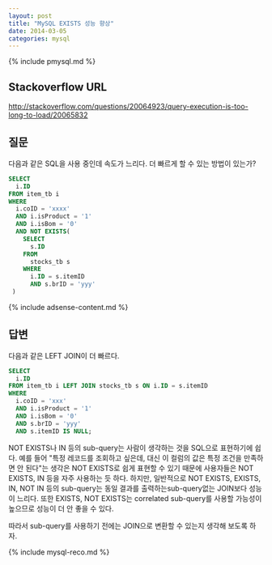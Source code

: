 ```yaml
---
layout: post
title: "MySQL EXISTS 성능 향상"
date: 2014-03-05 
categories: mysql
---
```


{% include pmysql.md %}

## Stackoverflow URL

http://stackoverflow.com/questions/20064923/query-execution-is-too-long-to-load/20065832

## 질문

다음과 같은 SQL을 사용 중인데 속도가 느리다. 더 빠르게 할 수 있는 방법이 있는가?

```sql
SELECT
  i.ID
FROM item_tb i
WHERE
  i.coID = 'xxxx'
  AND i.isProduct = '1'
  AND i.isBom = '0'
  AND NOT EXISTS(
    SELECT
      s.ID
    FROM
      stocks_tb s
    WHERE
      i.ID = s.itemID
      AND s.brID = 'yyy'
 )
```

{% include adsense-content.md %}

## 답변

다음과 같은 LEFT JOIN이 더 빠르다.

```sql
SELECT
  i.ID
FROM item_tb i LEFT JOIN stocks_tb s ON i.ID = s.itemID
WHERE
  i.coID = 'xxx'
  AND i.isProduct = '1'
  AND i.isBom = '0'
  AND s.brID = 'yyy'
  AND s.itemID IS NULL;
```

NOT EXISTS나 IN 등의 sub-query는 사람이 생각하는 것을 SQL으로 표현하기에 쉽다. 예를 들어 "특정 레코드를 조회하고 싶은데, 대신 이 컬럼의 값은 특정 조건을 만족하면 안 된다"는 생각은 NOT EXISTS로 쉽게 표현할 수 있기 때문에 사용자들은 NOT EXISTS, IN 등을 자주 사용하는 듯 하다. 하지만, 일반적으로 NOT EXISTS, EXISTS, IN, NOT IN 등의 sub-query는 동일 결과를 출력하는sub-query없는 JOIN보다 성능이 느리다. 또한 EXISTS, NOT EXISTS는 correlated sub-query를 사용할 가능성이 높으므로 성능이 더 안 좋을 수 있다.

따라서 sub-query를 사용하기 전에는 JOIN으로 변환할 수 있는지 생각해 보도록 하자.

{% include mysql-reco.md %}
